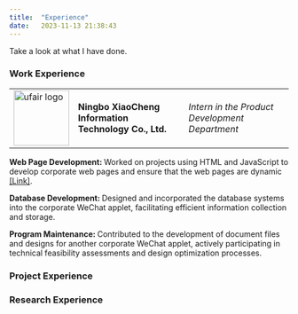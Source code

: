 ```yaml
---
title:  "Experience"
date:   2023-11-13 21:38:43
---
```

Take a look at what I have done.

### Work Experience

<div class="flip-card">
  <div class="flip-card-inner" id="flip-card-inner">
    <!-- <table class="work"> -->
    <table>
      <tr>
        <td><img src="{{ site.baseurl }}/images/Data/ufair.png" alt="ufair logo" style="width:100px;height:100px;"></td>
        <td><strong> Ningbo XiaoCheng Information Technology Co., Ltd. </strong></td>
        <td><em> Intern in the Product Development Department </em></td>
      </tr>
    </table>
    <div class="flip-card-back">
      <p><strong> Web Page Development: </strong> 
                  Worked on projects using HTML and JavaScript to develop corporate web pages and ensure that 
                  the web pages are dynamic <a href="https://ufair.net.cn/">[Link]</a>.
      </p> 
      <p><strong> Database Development: </strong> 
                  Designed and incorporated the database systems into the corporate WeChat applet, facilitating 
                  efficient information collection and storage.
      </p>
      <p><strong> Program Maintenance: </strong> 
                  Contributed to the development of document files and designs for another corporate WeChat applet, 
                  actively participating in technical feasibility assessments and design optimization processes.
      </p>
    </div>
  </div>
</div>

<!-- <table class="work">
  <tr>
    <td class="left"><strong> Ningbo XiaoCheng Information Technology Co., Ltd. </strong></td>
    <td class="right"><strong> Ningbo, China </strong></td>
  </tr>
  <tr>
    <td class="left"><em> Intern in the Product Development Department </em></td>
    <td class="right"><em> April 2019 – September 2021 </em></td>
  </tr>
  <tr>
    <td colspan="2"><strong> Web Page Development: </strong> 
                              Worked on projects using HTML and JavaScript to develop corporate web pages and ensure that the web pages are dynamic <a href="https://ufair.net.cn/">[Link]</a>.</td>
  </tr>
  <tr>
    <td colspan="2"><strong> Database Development: </strong> 
                              Designed and incorporated the database systems into the corporate WeChat applet, facilitating efficient information collection and storage </td>
  </tr>
  <tr>
    <td colspan="2"><strong> Program Maintenance: </strong> 
                              Contributed to the development of document files and designs for another corporate WeChat applet, actively participating in technical feasibility assessments and design optimization processes. </td>
  </tr>
</table> -->

### Project Experience


### Research Experience

